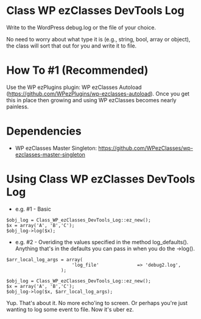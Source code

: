 Class WP ezClasses DevTools Log
===============================

Write to the WordPress debug.log or the file of your choice.

No need to worry about what type it is (e.g., string, bool, array or object), the class will sort that out for you and write it to file. 



How To #1 (Recommended)
=======================

Use the WP ezPlugins plugin: WP ezClasses Autoload (https://github.com/WPezPlugins/wp-ezclasses-autoload). Once you get this in place then growing and using WP ezClasses becomes nearly painless. 



Dependencies
============

- WP ezClasses Master Singleton: https://github.com/WPezClasses/wp-ezclasses-master-singleton



Using Class WP ezClasses DevTools Log
=====================================

- e.g. #1 - Basic

```
$obj_log = Class_WP_ezClasses_DevTools_Log::ez_new();
$x = array('A', 'B','C');
$obj_log->log($x);
```


- e.g. #2 - Overiding the values specified in the method log_defaults(). Anything that's in the defaults you can pass in when you do the ->log().

```
$arr_local_log_args = array(
						'log_file' 				=> 'debug2.log',
					);

$obj_log = Class_WP_ezClasses_DevTools_Log::ez_new();
$x = array('A', 'B','C');
$obj_log->log($x, $arr_local_log_args);
```


Yup. That's about it. No more echo'ing to screen. Or perhaps you're just wanting to log some event to file. Now it's uber ez. 